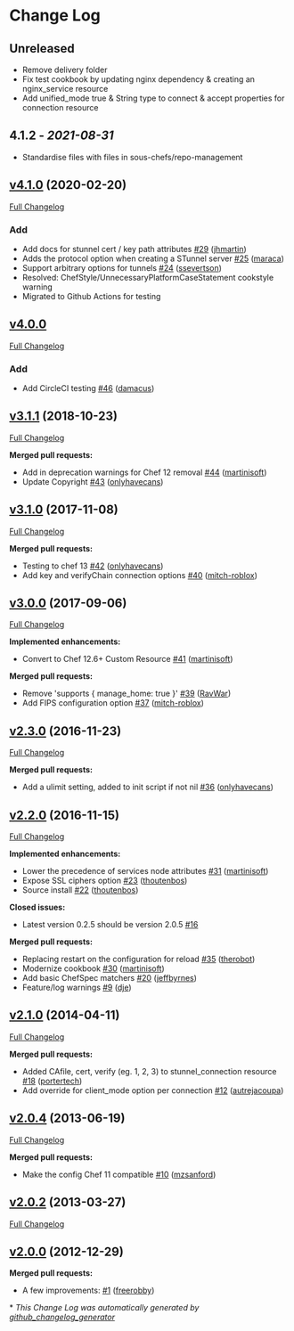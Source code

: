 # Change Log

## Unreleased

- Remove delivery folder
- Fix test cookbook by updating nginx dependency & creating an nginx_service resource
- Add unified_mode true & String type to connect & accept properties for connection resource

## 4.1.2 - *2021-08-31*

- Standardise files with files in sous-chefs/repo-management

## [v4.1.0](https://github.com/sous-chefs/chef-stunnel/tree/v4.1.0) (2020-02-20)

[Full Changelog](https://github.com/sous-chefs/chef-stunnel/compare/v4.0.0...v4.1.0)

### Add

- Add docs for stunnel cert / key path attributes [\#29](https://github.com/sous-chefs/chef-stunnel/pull/29) ([jhmartin](https://github.com/jhmartin))
- Adds the protocol option when creating a STunnel server [\#25](https://github.com/sous-chefs/chef-stunnel/pull/25) ([maraca](https://github.com/maraca))
- Support arbitrary options for tunnels [\#24](https://github.com/sous-chefs/chef-stunnel/pull/24) ([ssevertson](https://github.com/ssevertson))
- Resolved: ChefStyle/UnnecessaryPlatformCaseStatement cookstyle warning
- Migrated to Github Actions for testing

## [v4.0.0](https://github.com/sous-chefs/chef-stunnel/tree/v4.0.0)

[Full Changelog](https://github.com/sous-chefs/chef-stunnel/compare/v3.1.1...v4.0.0)

### Add

- Add CircleCI testing [\#46](https://github.com/sous-chefs/chef-stunnel/pull/46) ([damacus](https://github.com/damacus))

## [v3.1.1](https://github.com/sous-chefs/chef-stunnel/tree/v3.1.1) (2018-10-23)

[Full Changelog](https://github.com/sous-chefs/chef-stunnel/compare/v3.1.0...v3.1.1)

**Merged pull requests:**

- Add in deprecation warnings for Chef 12 removal [\#44](https://github.com/sous-chefs/chef-stunnel/pull/44) ([martinisoft](https://github.com/martinisoft))
- Update Copyright [\#43](https://github.com/sous-chefs/chef-stunnel/pull/43) ([onlyhavecans](https://github.com/onlyhavecans))

## [v3.1.0](https://github.com/sous-chefs/chef-stunnel/tree/v3.1.0) (2017-11-08)

[Full Changelog](https://github.com/sous-chefs/chef-stunnel/compare/v3.0.0...v3.1.0)

**Merged pull requests:**

- Testing to chef 13 [\#42](https://github.com/sous-chefs/chef-stunnel/pull/42) ([onlyhavecans](https://github.com/onlyhavecans))
- Add key and verifyChain connection options [\#40](https://github.com/sous-chefs/chef-stunnel/pull/40) ([mitch-roblox](https://github.com/mitch-roblox))

## [v3.0.0](https://github.com/sous-chefs/chef-stunnel/tree/v3.0.0) (2017-09-06)

[Full Changelog](https://github.com/sous-chefs/chef-stunnel/compare/v2.3.0...v3.0.0)

**Implemented enhancements:**

- Convert to Chef 12.6+ Custom Resource [\#41](https://github.com/sous-chefs/chef-stunnel/pull/41) ([martinisoft](https://github.com/martinisoft))

**Merged pull requests:**

- Remove 'supports { manage\_home: true }' [\#39](https://github.com/sous-chefs/chef-stunnel/pull/39) ([RavWar](https://github.com/RavWar))
- Add FIPS configuration option [\#37](https://github.com/sous-chefs/chef-stunnel/pull/37) ([mitch-roblox](https://github.com/mitch-roblox))

## [v2.3.0](https://github.com/sous-chefs/chef-stunnel/tree/v2.3.0) (2016-11-23)

[Full Changelog](https://github.com/sous-chefs/chef-stunnel/compare/v2.2.0...v2.3.0)

**Merged pull requests:**

- Add a ulimit setting, added to init script if not nil [\#36](https://github.com/sous-chefs/chef-stunnel/pull/36) ([onlyhavecans](https://github.com/onlyhavecans))

## [v2.2.0](https://github.com/sous-chefs/chef-stunnel/tree/v2.2.0) (2016-11-15)

[Full Changelog](https://github.com/sous-chefs/chef-stunnel/compare/v2.1.0...v2.2.0)

**Implemented enhancements:**

- Lower the precedence of services node attributes [\#31](https://github.com/sous-chefs/chef-stunnel/pull/31) ([martinisoft](https://github.com/martinisoft))
- Expose SSL ciphers option [\#23](https://github.com/sous-chefs/chef-stunnel/pull/23) ([thoutenbos](https://github.com/thoutenbos))
- Source install [\#22](https://github.com/sous-chefs/chef-stunnel/pull/22) ([thoutenbos](https://github.com/thoutenbos))

**Closed issues:**

- Latest version 0.2.5 should be version 2.0.5 [\#16](https://github.com/sous-chefs/chef-stunnel/issues/16)

**Merged pull requests:**

- Replacing restart on the configuration for reload  [\#35](https://github.com/sous-chefs/chef-stunnel/pull/35) ([therobot](https://github.com/therobot))
- Modernize cookbook [\#30](https://github.com/sous-chefs/chef-stunnel/pull/30) ([martinisoft](https://github.com/martinisoft))
- Add basic ChefSpec matchers [\#20](https://github.com/sous-chefs/chef-stunnel/pull/20) ([jeffbyrnes](https://github.com/jeffbyrnes))
- Feature/log warnings [\#9](https://github.com/sous-chefs/chef-stunnel/pull/9) ([dje](https://github.com/dje))

## [v2.1.0](https://github.com/sous-chefs/chef-stunnel/tree/v2.1.0) (2014-04-11)

[Full Changelog](https://github.com/sous-chefs/chef-stunnel/compare/v2.0.4...v2.1.0)

**Merged pull requests:**

- Added CAfile, cert, verify \(eg. 1, 2, 3\) to stunnel\_connection resource [\#18](https://github.com/sous-chefs/chef-stunnel/pull/18) ([portertech](https://github.com/portertech))
- Add override for client\_mode option per connection [\#12](https://github.com/sous-chefs/chef-stunnel/pull/12) ([autrejacoupa](https://github.com/autrejacoupa))

## [v2.0.4](https://github.com/sous-chefs/chef-stunnel/tree/v2.0.4) (2013-06-19)

[Full Changelog](https://github.com/sous-chefs/chef-stunnel/compare/v2.0.2...v2.0.4)

**Merged pull requests:**

- Make the config Chef 11 compatible [\#10](https://github.com/sous-chefs/chef-stunnel/pull/10) ([mzsanford](https://github.com/mzsanford))

## [v2.0.2](https://github.com/sous-chefs/chef-stunnel/tree/v2.0.2) (2013-03-27)

[Full Changelog](https://github.com/sous-chefs/chef-stunnel/compare/v2.0.0...v2.0.2)

## [v2.0.0](https://github.com/sous-chefs/chef-stunnel/tree/v2.0.0) (2012-12-29)

**Merged pull requests:**

- A few improvements: [\#1](https://github.com/sous-chefs/chef-stunnel/pull/1) ([freerobby](https://github.com/freerobby))

\* *This Change Log was automatically generated by [github_changelog_generator](https://github.com/skywinder/Github-Changelog-Generator)*
